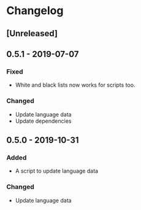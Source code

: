 # Changelog

## [Unreleased]

## 0.5.1 - 2019-07-07

### Fixed

- White and black lists now works for scripts too.

### Changed

- Update language data
- Update dependencies

## 0.5.0 - 2019-10-31

### Added

- A script to update language data

### Changed

- Update language data
